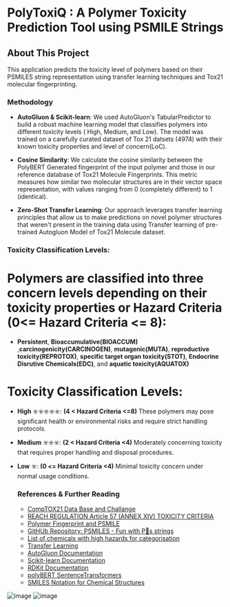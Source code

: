 # PolyToxiQ : A Polymer Toxicity Prediction Tool using PSMILE Strings

## About This Project
        
This application predicts the toxicity level of polymers based on their PSMILES string representation using transfer learning techniques and Tox21 molecular fingerprinting. 
        
### Methodology
- **AutoGluon & Scikit-learn**: We used AutoGluon's TabularPredictor to build a robust machine learning model that classifies polymers into different toxicity levels ( High, Medium, and Low). The model was trained on a carefully curated dataset 
          of Tox 21 datsets (4974) with their known toxicity properties and level of concern(LoC).
        
- **Cosine Similarity**: We calculate the cosine similarity between the PolyBERT Generated fingerprint of the input polymer and those in our reference database of Tox21 Molecule Fingerprints. This metric measures how similar two molecular structures are in their vector space  representation, with values ranging from 0 (completely different) to 1 (identical).
        
- **Zero-Shot Transfer Learning**: Our approach leverages transfer learning principles that allow us to make 
          predictions on novel polymer structures that weren't present in the training data using Transfer learning of pre-trained Autogluon Model of Tox21 Molecule dataset.        

### Toxicity Classification Levels:
        
# Polymers are classified into three concern levels depending on their toxicity properties or Hazard Criteria (0<= Hazard Criteria <= 8):

- **Persistent**, **Bioaccumulative(BIOACCUM)** ,**carcinogenicity(CARCINOGEN)**, **mutagenic(MUTA)**, **reproductive toxicity(REPROTOX)**, **specific target organ toxicity(STOT)**, **Endocrine Disrutive Chemicals(EDC)**, and **aquatic toxicity(AQUATOX)**
        
# Toxicity Classification Levels:
                    
- **High** ☣️☣️☣️☣️☣️: **(4 < Hazard Criteria <=8)** These polymers may pose significant health or environmental risks and require strict handling protocols.
        
- **Medium** ☣️☣️☣️: **(2 < Hazard Criteria <4)** Moderately concerning toxicity that requires proper handling and disposal procedures.
        
- **Low** ☣️: **(0 <= Hazard Criteria <4)** Minimal toxicity concern under normal usage conditions.
        
  ### References & Further Reading
        
   - [CompTOX21 Data Base and Challange](https://comptox.epa.gov/dashboard/chemical-lists/tox21sl)
   - [REACH REGULATION Article 57 (ANNEX XIV) TOXICITY CRITERIA]()
   - [Polymer Fingerprint and PSMILE](https://psmiles.readthedocs.io/en/latest/#what-is-a-psmiles-string)
   - [GitHUb Repository: PSMILES - Fun with P🙂s strings](https://github.com/Ramprasad-Group/psmiles)
   - [List of chemicals with high hazards for categorisation](https://www.industrialchemicals.gov.au/help-and-guides/list-chemicals-high-hazards-categorisation)
   - [Transfer Learning](https://pubs.acs.org/doi/10.1021/acs.jcim.0c00375)
   - [AutoGluon Documentation](https://auto.gluon.ai/stable/index.html)
   - [Scikit-learn Documentation](https://scikit-learn.org/stable/)
   - [RDKit Documentation](https://www.rdkit.org/docs/index.html)
   - [polyBERT SentenceTransformers ](https://kuenneth.uni-bayreuth.de/en/projects/index.html)
   - [SMILES Notation for Chemical Structures](https://en.wikipedia.org/wiki/Simplified_molecular-input_line-entry_system)

 ![image](https://github.com/user-attachments/assets/6c009499-3120-4e52-b741-7f69e348f27c)
 ![image](https://github.com/user-attachments/assets/30c6bc0e-8a4a-41ca-970e-ee0d020be647)

 


   

      
